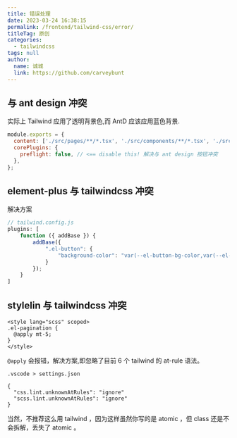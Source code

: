 ```yaml
---
title: 错误处理
date: 2023-03-24 16:38:15
permalink: /frontend/tailwind-css/error/
titleTag: 原创
categories: 
  - tailwindcss
tags: null
author: 
  name: 诚城
  link: https://github.com/carveybunt
---
```


## 与 ant design 冲突

实际上 Tailwind 应用了透明背景色,而 AntD 应该应用蓝色背景.

```js
module.exports = {
  content: ['./src/pages/**/*.tsx', './src/components/**/*.tsx', './src/layouts/**/*.tsx'],
  corePlugins: {
    preflight: false, // <== disable this! 解决与 ant design 按钮冲突
  },
};
```

## element-plus 与 tailwindcss 冲突

解决方案

```js
// tailwind.config.js
plugins: [
    function ({ addBase }) {
        addBase({
            ".el-button": {
                "background-color": "var(--el-button-bg-color,var(--el-color-white))"
            }
        });
    }
]
```

## stylelin 与 tailwindcss 冲突

```vue
<style lang="scss" scoped>
.el-pagination {
  @apply mt-5;
}
</style>
```

`@apply` 会报错，解决方案,即忽略了目前 6 个 tailwind 的 at-rule 语法。

`.vscode > settings.json`

```
{
  "css.lint.unknownAtRules": "ignore"
  "scss.lint.unknownAtRules": "ignore"
}
```

当然，不推荐这么用 tailwind ，因为这样虽然你写的是 atomic ，但 class 还是不会拆解，丢失了 atomic 。
